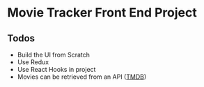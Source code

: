 # Movie Tracker Front End Project

## Todos

- Build the UI from Scratch
- Use Redux
- Use React Hooks in project
- Movies can be retrieved from an API ([TMDB](https://www.themoviedb.org/))
